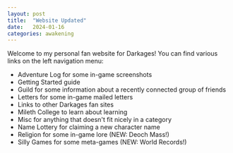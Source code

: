 ```yaml
---
layout: post
title:  "Website Updated"
date:   2024-01-16
categories: awakening
---
```


Welcome to my personal fan website for Darkages! You can find various links on the left navigation menu:

- Adventure Log for some in-game screenshots
- Getting Started guide
- Guild for some information about a recently connected group of friends
- Letters for some in-game mailed letters
- Links to other Darkages fan sites
- Mileth College to learn about learning
- Misc for anything that doesn't fit nicely in a category
- Name Lottery for claiming a new character name
- Religion for some in-game lore (NEW: Deoch Mass!)
- Silly Games for some meta-games (NEW: World Records!)
